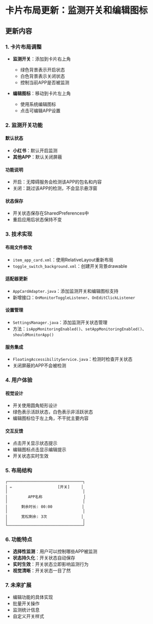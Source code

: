 # 卡片布局更新：监测开关和编辑图标

## 更新内容

### 1. 卡片布局调整
- **监测开关**：添加到卡片右上角
  - 绿色背景表示开启状态
  - 白色背景表示关闭状态
  - 控制当前APP是否被监测

- **编辑图标**：移动到卡片左上角
  - 使用系统编辑图标
  - 点击可编辑APP设置

### 2. 监测开关功能

#### 默认状态
- **小红书**：默认开启监测
- **其他APP**：默认关闭屏蔽

#### 功能说明
- 开启：无障碍服务会检测该APP的包名和内容
- 关闭：跳过该APP的检测，不会显示悬浮窗

#### 状态保存
- 开关状态保存在SharedPreferences中
- 重启应用后状态保持不变

### 3. 技术实现

#### 布局文件修改
- `item_app_card.xml`：使用RelativeLayout重新布局
- `toggle_switch_background.xml`：创建开关背景drawable

#### 适配器更新
- `AppCardAdapter.java`：添加监测开关和编辑图标支持
- 新增接口：`OnMonitorToggleListener`、`OnEditClickListener`

#### 设置管理
- `SettingsManager.java`：添加监测开关状态管理
- 方法：`isAppMonitoringEnabled()`、`setAppMonitoringEnabled()`、`shouldMonitorApp()`

#### 服务集成
- `FloatingAccessibilityService.java`：检测时检查开关状态
- 关闭屏蔽的APP不会被检测

### 4. 用户体验

#### 视觉设计
- 开关使用圆角矩形设计
- 绿色表示活跃状态，白色表示非活跃状态
- 编辑图标位于左上角，不干扰主要内容

#### 交互反馈
- 点击开关显示状态提示
- 编辑图标点击显示编辑提示
- 开关状态实时生效

### 5. 布局结构

```
┌─────────────────────────────────┐
│ ✏️                    [开关]     │
│                                 │
│         APP名称                  │
│                                 │
│      剩余时长: 00:00             │
│                                 │
│      宽松剩余: 3次               │
│                                 │
└─────────────────────────────────┘
```

### 6. 功能特点

- **选择性监测**：用户可以控制哪些APP被监测
- **状态持久化**：开关状态自动保存
- **实时生效**：开关状态立即影响监测行为
- **视觉清晰**：开关状态一目了然

### 7. 未来扩展

- 编辑功能的具体实现
- 批量开关操作
- 监测统计信息
- 自定义开关样式 